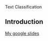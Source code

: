 
Text Classification

## Introduction
[My google slides ](https://docs.google.com/presentation/d/1T3ZWU56WEQ_K9g2EnffbEvfdMLAHrLbieas3shXF7r0/edit?usp=sharing)
